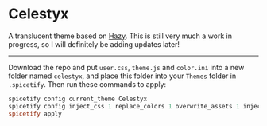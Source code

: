 # Celestyx

A translucent theme based on <a href="https://github.com/Astromations/Hazy">Hazy</a>. This is still very much a work in progress, so I will definitely be adding updates later!

---

Download the repo and put `user.css`, `theme.js` and `color.ini` into a new folder named `celestyx`, and place this folder into your `Themes` folder in `.spicetify`.
Then run these commands to apply:
    
```powershell
spicetify config current_theme Celestyx
spicetify config inject_css 1 replace_colors 1 overwrite_assets 1 inject_theme_js 1
spicetify apply
```



